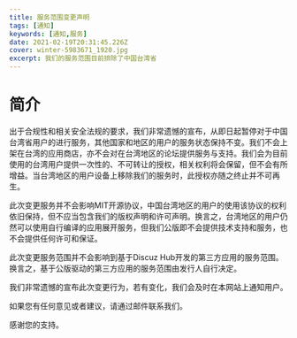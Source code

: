 ```yaml
---
title: 服务范围变更声明
tags: [通知]
keywords: [通知,服务]
date: 2021-02-19T20:31:45.226Z
cover: winter-5983671_1920.jpg
excerpt: 我们的服务范围目前排除了中国台湾省
---
```


# 简介

出于合规性和相关安全法规的要求，我们非常遗憾的宣布，从即日起暂停对于中国台湾省用户的进行服务，其他国家和地区的用户的服务状态保持不变。我们不会上架在台湾的应用商店，亦不会对在台湾地区的论坛提供服务与支持。我们会为目前使用的台湾用户提供一次性的、不可转让的授权，相关权利将会保留，但不会有所增益。当台湾地区的用户设备上移除我们的服务时，此授权亦随之终止并不可再生。

此次变更服务并不会影响MIT开源协议，中国台湾地区的用户的使用该协议的权利依旧保持，但不应当包含我们的版权声明和许可声明。换言之，台湾地区的用户仍然可以使用自行编译的应用展开服务，但我们公版即不会提供技术支持和服务，也不会提供任何许可和保证。

此次变更服务范围并不会影响到基于Discuz Hub开发的第三方应用的服务范围。换言之，基于公版驱动的第三方应用的服务范围由发行人自行决定。

我们非常遗憾的宣布此次变更行为，若有变化，我们会及时在本网站上通知用户。

如果您有任何意见或者建议，请通过邮件联系我们。

感谢您的支持。